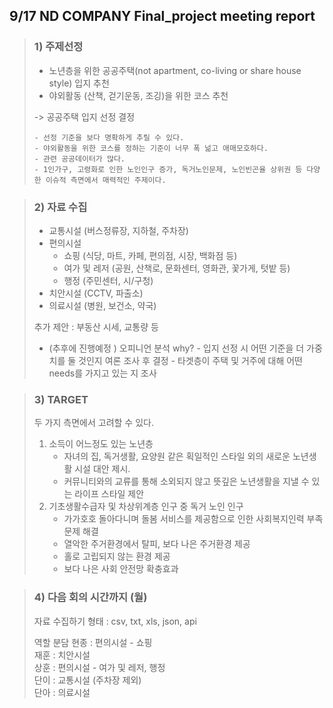 ## 9/17 ND COMPANY Final_project meeting report

> ### 1) 주제선정
> 
> - 노년층을 위한 공공주택(not apartment, co-living or share house style) 입지 추천
> - 야외활동 (산책, 걷기운동, 조깅)을 위한 코스 추천
> 
> -> 공공주택 입지 선정 결정
> 
>     - 선정 기준을 보다 명확하게 추릴 수 있다.
>     - 야외활동을 위한 코스를 정하는 기준이 너무 폭 넒고 애매모호하다.
>     - 관련 공공데이터가 많다.
>     - 1인가구, 고령화로 인한 노인인구 증가, 독거노인문제, 노인빈곤율 상위권 등 다양한 이슈적 측면에서 매력적인 주제이다.  
  
  
> ### 2) 자료 수집
> 
> - 교통시설 (버스정류장, 지하철, 주차장)
> - 편의시설
>   - 쇼핑 (식당, 마트, 카페, 편의점, 시장, 백화점 등)
>   - 여가 및 레저 (공원, 산책로, 문화센터, 영화관, 꽃가게, 텃밭 등)
>   - 행정 (주민센터, 시/구청)
> - 치안시설 (CCTV, 파출소)
> - 의료시설 (병원, 보건소, 약국)
> 
> 추가 제안 : 부동산 시세, 교통량 등
> 
> - (추후에 진행예정 ) 오피니언 분석
>     why? - 입지 선정 시 어떤 기준을 더 가중치를 둘 것인지 여론 조사 후 결정
>          - 타겟층이 주택 및 거주에 대해 어떤 needs를 가지고 있는 지 조사  
  
  
> ### 3) TARGET
> 
> 두 가지 측면에서 고려할 수 있다.
> 
> 1. 소득이 어느정도 있는 노년층 
>    - 자녀의 집, 독거생활, 요양원 같은 획일적인 스타일 외의 새로운 노년생활 시설 대안 제시.
>    - 커뮤니티와의 교류를 통해 소외되지 않고 뜻깊은 노년생활을 지낼 수 있는 라이프 스타일 제안
> 2. 기초생활수급자 및 차상위계층 인구 중 독거 노인 인구
>    - 가가호호 돌아다니며 돌봄 서비스를 제공함으로 인한 사회복지인력 부족 문제 해결
>    - 열악한 주거환경에서 탈피, 보다 나은 주거환경 제공
>    - 홀로 고립되지 않는 환경 제공
>    - 보다 나은 사회 안전망 확충효과  
  
  
> ### 4) 다음 회의 시간까지 (월)
> 
> 자료 수집하기
> 형태 : csv, txt, xls, json, api
> 
> 역할 분담
> 현종 : 편의시설 - 쇼핑  
> 재훈 : 치안시설  
> 상훈 : 편의시설 - 여가 및 레저, 행정  
> 단이 : 교통시설 (주차장 제외)  
> 단아 : 의료시설
